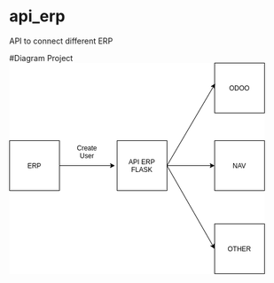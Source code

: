 # api_erp
API to connect different ERP

#Diagram Project
![Alt text](https://github.com/falconsoft3d/api_erp/blob/master/static/img/api_diagram.png?raw=true "Diagram")
